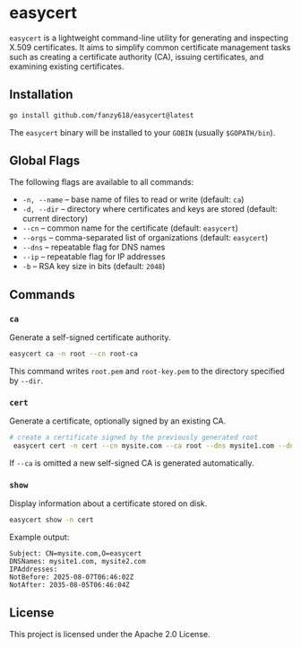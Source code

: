 # easycert

`easycert` is a lightweight command-line utility for generating and inspecting X.509 certificates. It aims to simplify common certificate management tasks such as creating a certificate authority (CA), issuing certificates, and examining existing certificates.

## Installation

```bash
go install github.com/fanzy618/easycert@latest
```

The `easycert` binary will be installed to your `GOBIN` (usually `$GOPATH/bin`).

## Global Flags

The following flags are available to all commands:

- `-n, --name` – base name of files to read or write (default: `ca`)
- `-d, --dir` – directory where certificates and keys are stored (default: current directory)
- `--cn` – common name for the certificate (default: `easycert`)
- `--orgs` – comma-separated list of organizations (default: `easycert`)
- `--dns` – repeatable flag for DNS names
- `--ip` – repeatable flag for IP addresses
- `-b` – RSA key size in bits (default: `2048`)

## Commands

### `ca`
Generate a self-signed certificate authority.

```bash
easycert ca -n root --cn root-ca
```

This command writes `root.pem` and `root-key.pem` to the directory specified by `--dir`.

### `cert`
Generate a certificate, optionally signed by an existing CA.

```bash
# create a certificate signed by the previously generated root
 easycert cert -n cert --cn mysite.com --ca root --dns mysite1.com --dns mysite2.com
```

If `--ca` is omitted a new self-signed CA is generated automatically.

### `show`
Display information about a certificate stored on disk.

```bash
easycert show -n cert
```

Example output:

```
Subject: CN=mysite.com,O=easycert
DNSNames: mysite1.com, mysite2.com
IPAddresses:
NotBefore: 2025-08-07T06:46:02Z
NotAfter: 2035-08-05T06:46:04Z
```

## License

This project is licensed under the Apache 2.0 License.

